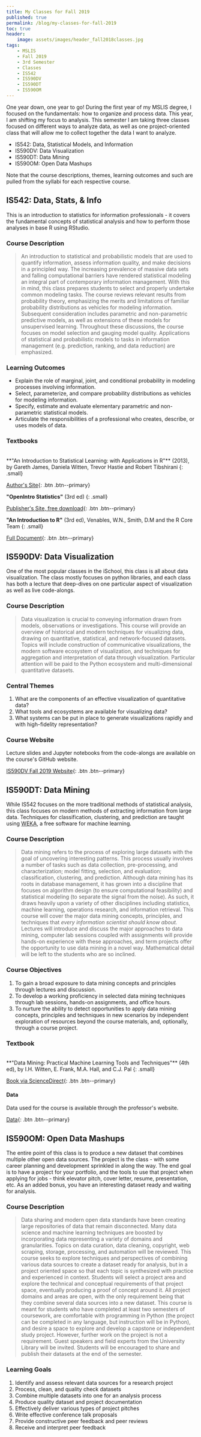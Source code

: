 ```yaml
---
title: My Classes for Fall 2019
published: true
permalink: /blog/my-classes-for-fall-2019
toc: true
header:
    image: assets/images/header_fall2018classes.jpg
tags:
    - MSLIS
    - Fall 2019
    - 3rd Semester
    - Classes
    - IS542
    - IS590DV
    - IS590DT
    - IS590OM
---
```


One year down, one year to go! During the first year of my MSLIS degree, I focused on the fundamentals: how to organize and process data. This year, I am shifting my focus to analysis. This semester I am taking three classes focused on different ways to analyze data, as well as one project-oriented class that will allow me to collect together the data I want to analyze.

- IS542: Data, Statistical Models, and Information
- IS590DV: Data Visualization
- IS590DT: Data Mining
- IS590OM: Open Data Mashups

Note that the course descriptions, themes, learning outcomes and such are pulled from the syllabi for each respective course.

## IS542: Data, Stats, & Info

This is an introduction to statistics for information professionals - it covers the fundamental concepts of statistical analysis and how to perform those analyses in base R using RStudio.

### Course Description

> An	introduction	to	statistical	and	probabilistic	models that	are used	to	quantify	information,	assess information quality,	and	make	decisions	in a	principled	way.	The	increasing	prevalence	of	massive	data	sets	and	falling computational	barriers	have	rendered	statistical	modeling	an	integral	part	of	contemporary	information	management.	With	this	in	mind,	this	class	prepares	students	to	select	and	properly	undertake	common	modeling	tasks.	The	course	reviews	relevant	results	from	probability	theory,	emphasizing	the	merits	and	limitations	of	familiar	probability	distributions	as	vehicles	for	modeling	information.	Subsequent	consideration	includes	parametric	and	non-parametric	predictive	models,	as	well	as	extensions	of	these	models	for	unsupervised	learning.	Throughout	these	discussions,	the	course	focuses	on	model	selection	and	gauging	model	quality.	Applications	of	statistical	and	probabilistic	models	to	tasks	in	information	management	(e.g.	prediction,	ranking,	and	data	reduction)	are	emphasized.

### Learning Outcomes

- Explain	the	role	of	marginal,	joint,	and	conditional	probability	in	modeling	processes	involving	information.
- Select,	parameterize,	and	compare	probability	distributions	as	vehicles	for	modeling	information.
- Specify,	estimate	and	evaluate	elementary parametric	and	non-parametric statistical	models.
- Articulate	the	responsibilities	of	a	professional	who	creates,	describe,	or	uses	models	of	data.

### Textbooks

<br>
**"An	Introduction	to	Statistical	Learning: with Applications in R"** (2013), by Gareth James, Daniela Witten, Trevor Hastie and Robert Tibshirani
{: .small}

[Author's Site](http://faculty.marshall.usc.edu/gareth-james/ISL/){: .btn .btn--primary}

**"OpenIntro Statistics"** (3rd ed)
{: .small}

[Publisher's Site, free download](https://www.openintro.org/stat/textbook.php?stat_book=os){: .btn .btn--primary}

**"An Introduction to R"** (3rd ed), Venables,	W.N.,	Smith,	D.M	and	the	R	Core	Team
{: .small}

[Full Document](http://cran.r-project.org/doc/manuals/R-intro.pdf){: .btn .btn--primary}

## IS590DV: Data Visualization

One of the most popular classes in the iSchool, this class is all about data visualization. The class mostly focuses on python libraries, and each class has both a lecture that deep-dives on one particular aspect of visualization as well as live code-alongs.

### Course Description

> Data visualization is crucial to conveying information drawn from models, observations or investigations. This course will provide an overview of historical and modern techniques for visualizing data, drawing on quantitative, statistical, and network-focused datasets. Topics will include construction of communicative visualizations, the modern software ecosystem of visualization, and techniques for aggregation and interpretation of data through visualization. Particular attention will be paid to the Python ecosystem and multi-dimensional quantitative datasets.

### Central Themes

1. What are the components of an effective visualization of quantitative data?
2. What tools and ecosystems are available for visualizing data?
3. What systems can be put in place to generate visualizations rapidly and with high-fidelity representation?

### Course Website

Lecture slides and Jupyter notebooks from the code-alongs are available on the course's GitHub website.

[IS590DV Fall 2019 Website](https://uiuc-ischool-dataviz.github.io/fall2019/){: .btn .btn--primary}

## IS590DT: Data Mining

While IS542 focuses on the more traditional methods of statistical analysis, this class focuses on modern methods of extracting information from large data. Techniques for classification, clustering, and prediction are taught using [WEKA](https://www.cs.waikato.ac.nz/ml/weka/), a free software for machine learning.

### Course Description

> Data mining refers to the process of exploring large datasets with the goal of uncovering interesting patterns. This process usually involves a number of tasks such as data collection, pre-processing, and characterization; model fitting, selection, and evaluation; classification, clustering, and prediction. Although data mining has its roots in database management, it has grown into a discipline that focuses on algorithm design (to ensure computational feasibility) and statistical modeling (to separate the signal from the noise). As such, it draws heavily upon a variety of other disciplines including statistics, machine learning, operations research, and information retrieval. This course will cover the major data mining concepts, principles, and techniques that *every information scientist should know about.* Lectures will introduce and discuss the major approaches to data mining, computer lab sessions coupled with assignments will provide hands-on experience with these approaches, and term projects offer the opportunity to use data mining in a novel way. Mathematical detail will be left to the students who are so inclined.

### Course Objectives

1. To gain a broad exposure to data mining concepts and principles through lectures and discussion.
2. To develop a working proficiency in selected data mining techniques through lab sessions, hands-on assignments, and office hours.
3. To nurture the ability to detect opportunities to apply data mining concepts, principles and techniques in new scenarios by independent exploration of resources beyond the course materials, and, optionally, through a course project.

### Textbook

<br>
**"Data Mining: Practical Machine Learning Tools and Techniques"** (4th ed), by I.H. Witten, E. Frank, M.A. Hall, and C.J. Pal
{: .small}

[Book via ScienceDirect](https://doi.org/10.1016/C2015-0-02071-8){: .btn .btn--primary}

#### Data

Data used for the course is available through the professor's website.

[Data](http://abel.lis.illinois.edu/data/){: .btn .btn--primary}

## IS590OM: Open Data Mashups

The entire point of this class is to produce a new dataset that combines multiple other open data sources. The project is the class - with some career planning and development sprinkled in along the way. The end goal is to have a project for your portfolio, and the tools to use that project when applying for jobs - think elevator pitch, cover letter, resume, presentation, etc. As an added bonus, you have an interesting dataset ready and waiting for analysis.

### Course Description

> Data sharing and modern open data standards have been creating large repositories of data that remain disconnected. Many data science and machine learning techniques are boosted by incorporating data representing a variety of domains and granularities. Topics on data curation, data cleaning, copyright, web scraping, storage, processing, and automation will be reviewed. This course seeks to explore techniques and perspectives of combining various data sources to create a dataset ready for analysis, but in a project oriented space so that each topic is synthesized with practice and experienced in context. Students will select a project area and explore the technical and conceptual requirements of that project space, eventually producing a proof of concept around it. All project domains and areas are open, with the only requirement being that they combine several data sources into a new dataset. This course is meant for students who have completed at least two semesters of coursework, are comfortable with programming in Python (the project can be completed in any language, but instruction will be in Python), and desire a space to explore and develop a capstone or independent study project. However, further work on the project is not a requirement. Guest speakers and field experts from the University Library will be invited. Students will be encouraged to share and publish their datasets at the end of the semester.

### Learning Goals

1. Identify and assess relevant data sources for a research project
2. Process, clean, and quality check datasets
3. Combine multiple datasets into one for an analysis process
4. Produce quality dataset and project documentation
5. Effectively deliver various types of project pitches
6. Write effective conference talk proposals
7. Provide constructive peer feedback and peer reviews
8. Receive and interpret peer feedback
